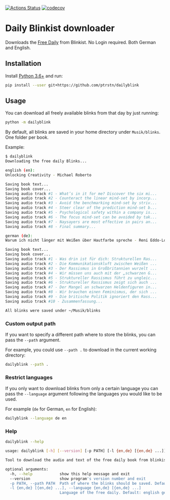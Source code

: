 [![Actions Status](https://github.com/ptrstn/dailyblink/workflows/Python%20package/badge.svg)](https://github.com/ptrstn/dailyblink/actions)
[![codecov](https://codecov.io/gh/ptrstn/dailyblink/branch/master/graph/badge.svg)](https://codecov.io/gh/ptrstn/dailyblink)

# Daily Blinkist downloader

Downloads the [Free Daily](https://www.blinkist.com/de/nc/daily) from Blinkist. No Login required.
Both German and English.

## Installation

Install [Python 3.6+](https://www.python.org/) and run:

```bash
pip install --user git+https://github.com/ptrstn/dailyblink
```

## Usage

You can download all freely available blinks from that day by just running:

```bash
python -m dailyblink
```

By default, all blinks are saved in your home directory under ```Musik/blinks```. One folder per book.

Example:

```bash
$ dailyblink
Downloading the free daily Blinks...

english (en):
Unlocking Creativity - Michael Roberto

Saving book text...
Saving book cover...
Saving audio track #1 - What’s in it for me? Discover the six mi...
Saving audio track #2 - Counteract the linear mind-set by incorp...
Saving audio track #3 - Avoid the benchmarking mind-set by striv...
Saving audio track #4 - Steer clear of the prediction mind-set b...
Saving audio track #5 - Psychological safety within a company is...
Saving audio track #6 - The focus mind-set can be avoided by tak...
Saving audio track #7 - Naysayers are most effective in pairs an...
Saving audio track #8 - Final summary...

german (de):
Warum ich nicht länger mit Weißen über Hautfarbe spreche - Reni Eddo-Lodge

Saving book text...
Saving book cover...
Saving audio track #1 - Was drin ist für dich: Strukturellen Ras...
Saving audio track #2 - Die Kommunikationskluft zwischen Weißen ...
Saving audio track #3 - Der Rassismus in Großbritannien wurzelt ...
Saving audio track #4 - Wir müssen uns auch mit der „schwarzen G...
Saving audio track #5 - Struktureller Rassismus führt zu ungleic...
Saving audio track #6 - Struktureller Rassismus zeigt sich auch ...
Saving audio track #7 - Der Mangel an schwarzen Heldenfiguren in...
Saving audio track #8 - Wir brauchen einen Feminismus, der sich ...
Saving audio track #9 - Die britische Politik ignoriert den Rass...
Saving audio track #10 - Zusammenfassung...

All blinks were saved under ~/Musik/blinks
```

### Custom output path

If you want to specify a different path where to store the blinks, you can pass the ```--path``` argument.

For example, you could use ```--path .``` to download in the current working directory:

```bash
dailyblink --path .
```

### Restrict languages

If you only want to download blinks from only a certain language you can pass the ```--language``` argument following the languages you would like to be used.

For example (```de``` for German, ```en``` for English):

```bash
dailyblink --language de en
```

### Help

```bash
dailyblink --help
```

```bash
usage: dailyblink [-h] [--version] [-p PATH] [-l {en,de} [{en,de} ...]]

Tool to download the audio and text of the free daily book from blinkist.com

optional arguments:
  -h, --help            show this help message and exit
  --version             show program's version number and exit
  -p PATH, --path PATH  Path of where the blinks should be saved. Default: ~/Musik
  -l {en,de} [{en,de} ...], --language {en,de} [{en,de} ...]
                        Language of the free daily. Default: english german
```
